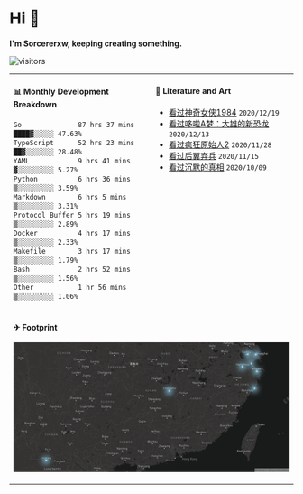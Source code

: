 # Hi 👋

**I'm Sorcererxw, keeping creating something.**

![visitors](https://visitor-badge.glitch.me/badge?page_id=sorcererxw.sorcererx)

<table width="800px">
<tr>
<td valign="top" width="50%">

#### 📊 Monthly Development Breakdown

<!--START_SECTION:waka-->
```text
Go              87 hrs 37 mins ████▓░░░░░ 47.63%
TypeScript      52 hrs 23 mins ██▓░░░░░░░ 28.48%
YAML            9 hrs 41 mins  ▓░░░░░░░░░ 5.27%
Python          6 hrs 36 mins  ▒░░░░░░░░░ 3.59%
Markdown        6 hrs 5 mins   ▒░░░░░░░░░ 3.31%
Protocol Buffer 5 hrs 19 mins  ▒░░░░░░░░░ 2.89%
Docker          4 hrs 17 mins  ▒░░░░░░░░░ 2.33%
Makefile        3 hrs 17 mins  ▒░░░░░░░░░ 1.79%
Bash            2 hrs 52 mins  ▒░░░░░░░░░ 1.56%
Other           1 hr 56 mins   ▒░░░░░░░░░ 1.06%
```
<!--END_SECTION:waka-->

<td valign="top" width="50%">

#### 💃 Literature and Art

<!--START_SECTION:douban-->
* [看过神奇女侠1984](http://movie.douban.com/subject/27073752/) <code>2020/12/19</code>
* [看过哆啦A梦：大雄的新恐龙](http://movie.douban.com/subject/34454004/) <code>2020/12/13</code>
* [看过疯狂原始人2](http://movie.douban.com/subject/24298954/) <code>2020/11/28</code>
* [看过后翼弃兵](http://movie.douban.com/subject/32579283/) <code>2020/11/15</code>
* [看过沉默的真相](http://movie.douban.com/subject/33447642/) <code>2020/10/09</code>

<!--END_SECTION:douban-->

</td>
</tr>
<tr>
<td colspan="2">

#### ✈ Footprint

![footprint](./footprint.png)

</td>
</tr>
</table>


